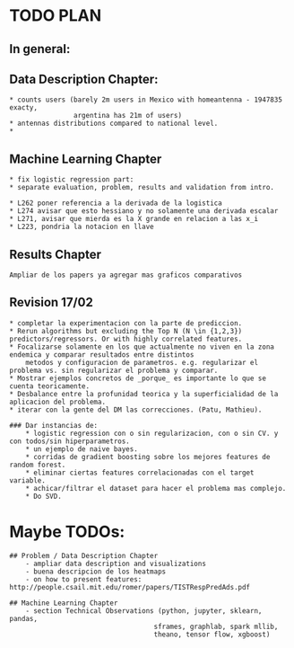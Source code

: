 # TODO PLAN

## In general:

## Data Description Chapter:
    * counts users (barely 2m users in Mexico with homeantenna - 1947835 exacty, 
                    argentina has 21m of users)
    * antennas distributions compared to national level.
    *

## Machine Learning Chapter     
    * fix logistic regression part:
    * separate evaluation, problem, results and validation from intro.

    * L262 poner referencia a la derivada de la logistica
    * L274 avisar que esto hessiano y no solamente una derivada escalar
    * L271, avisar que mierda es la X grande en relacion a las x_i
    * L223, pondria la notacion en llave


## Results Chapter
    Ampliar de los papers ya agregar mas graficos comparativos

## Revision 17/02
    * completar la experimentacion con la parte de prediccion.
    * Rerun algorithms but excluding the Top N (N \in {1,2,3}) predictors/regressors. Or with highly correlated features.
    * Focalizarse solamente en los que actualmente no viven en la zona endemica y comparar resultados entre distintos 
        metodos y configuracion de parametros. e.g. regularizar el problema vs. sin regularizar el problema y comparar.
    * Mostrar ejemplos concretos de _porque_ es importante lo que se cuenta teoricamente.
    * Desbalance entre la profunidad teorica y la superficialidad de la aplicacion del problema.
    * iterar con la gente del DM las correcciones. (Patu, Mathieu).

    ### Dar instancias de:
        * logistic regression con o sin regularizacion, con o sin CV. y con todos/sin hiperparametros.
        * un ejemplo de naive bayes.
        * corridas de gradient boosting sobre los mejores features de random forest.
        * eliminar ciertas features correlacionadas con el target variable.
        * achicar/filtrar el dataset para hacer el problema mas complejo.
        * Do SVD.

# Maybe TODOs:

    ## Problem / Data Description Chapter
        - ampliar data description and visualizations
        - buena descripcion de los heatmaps
        - on how to present features: http://people.csail.mit.edu/romer/papers/TISTRespPredAds.pdf 

    ## Machine Learning Chapter
        - section Technical Observations (python, jupyter, sklearn, pandas, 
                                        sframes, graphlab, spark mllib, 
                                        theano, tensor flow, xgboost)

